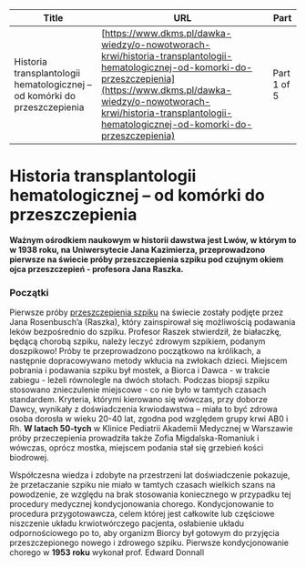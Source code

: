 | **Title**       | **URL**           | **Part**              |
|-----------------|-------------------|-----------------------|
| Historia transplantologii hematologicznej – od komórki do przeszczepienia         | [https://www.dkms.pl/dawka-wiedzy/o-nowotworach-krwi/historia-transplantologii-hematologicznej-od-komorki-do-przeszczepienia](https://www.dkms.pl/dawka-wiedzy/o-nowotworach-krwi/historia-transplantologii-hematologicznej-od-komorki-do-przeszczepienia)    | Part 1 of 5          |

# Historia transplantologii hematologicznej – od komórki do przeszczepienia

**Ważnym ośrodkiem naukowym w historii dawstwa jest Lwów, w którym to w 1938 roku, na Uniwersytecie Jana Kazimierza, przeprowadzono pierwsze na świecie próby przeszczepienia szpiku pod czujnym okiem ojca przeszczepień \- profesora Jana Raszka.**


### Początki


Pierwsze próby [przeszczepienia szpiku](/o-pobraniu "O pobraniu") na świecie zostały podjęte przez Jana Rosenbusch’a (Raszka), który zainspirował się możliwością podawania leków bezpośrednio do szpiku. Profesor Raszek stwierdził, że białaczkę, będącą chorobą szpiku, należy leczyć zdrowym szpikiem, podanym doszpikowo! Próby te przeprowadzono początkowo na królikach, a następnie dopracowywano metody wkłucia na zwłokach dzieci. Miejscem pobrania i podawania szpiku był mostek, a Biorca i Dawca \- w trakcie zabiegu \- leżeli równolegle na dwóch stołach. Podczas biopsji szpiku stosowano znieczulenie miejscowe \- co nie było w tamtych czasach standardem. Kryteria, którymi kierowano się wówczas, przy doborze Dawcy, wynikały z doświadczenia krwiodawstwa – miała to być zdrowa osoba dorosła w wieku 20\-40 lat, zgodna pod względem grupy krwi AB0 i Rh. **W latach 50\-tych** w Klinice Pediatrii Akademii Medycznej w Warszawie próby przeczepienia prowadziła także Zofia Migdalska\-Romaniuk i wówczas, oprócz mostka, miejscem podania stał się grzebień kości biodrowej.


Współczesna wiedza i zdobyte na przestrzeni lat doświadczenie pokazuje, że przetaczanie szpiku nie miało w tamtych czasach wielkich szans na powodzenie, ze względu na brak stosowania koniecznego w przypadku tej procedury medycznej kondycjonowania chorego. Kondycjonowanie to procedura przygotowawcza, celem której jest całkowite lub częściowe niszczenie układu krwiotwórczego pacjenta, osłabienie układu odpornościowego po to, aby organizm Biorcy był gotowym do przyjęcia przeszczepionego nowego i zdrowego szpiku. Pierwsze kondycjonowanie chorego w **1953 roku** wykonał prof. Edward Donnall